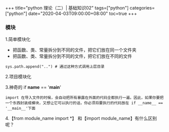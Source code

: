 +++
title="python 理论（二）| 基础知识02"
tags=["python"]
categories=["python"]
date="2020-04-03T09:00:00+08:00"
toc=true
+++

### 模块
1.简单模块化
- 把函数、类、常量拆分到不同的文件，把它们放在同一个文件夹
- 把函数、类、常量拆分到不同的文件，把它们放在不同的文件
```
sys.path.append("..") # 通过这种方式调用上层目录
```

2.项目模块化  


3.神奇的 if __name__ == '__main__'  
    
    import 在导入文件的时候，会自动把所有暴露在外面的代码全都执行一遍。因此，如果你要把一个东西封装成模块，又想让它可以执行的话，你必须将要执行的代码放在 if __name__ == '__main__'下面  

4.【from module_name import *】 和【import module_name】有什么区别呢？